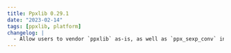 ```yaml
---
title: Ppxlib 0.29.1
date: "2023-02-14"
tags: [ppxlib, platform]
changelog: |
  - Allow users to vendor `ppxlib` as-is, as well as `ppx_sexp_conv` in the same project (#386, @kit-ty-kate)
---
```


